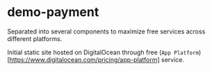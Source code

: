 # demo-payment

Separated into several components to maximize free services across different platforms.

Initial static site hosted on DigitalOcean through free (`App Platform`)[https://www.digitalocean.com/pricing/app-platform] service.